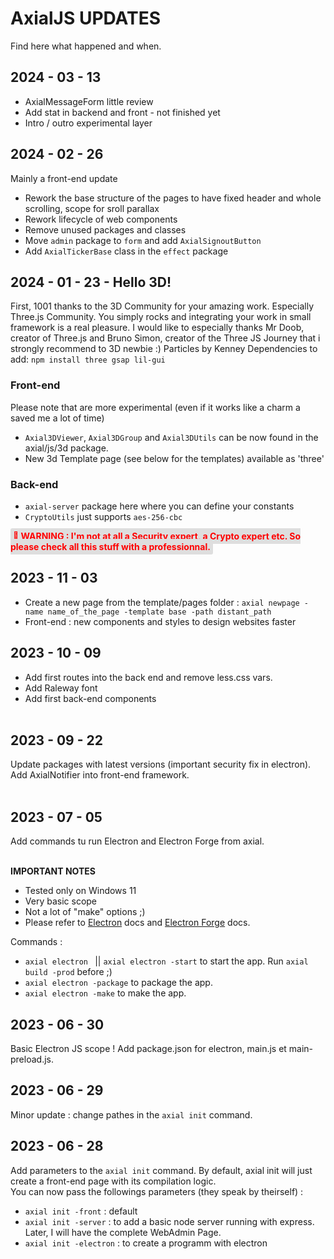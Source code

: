 # AxialJS UPDATES

Find here what happened and when.

## 2024 - 03 - 13 

* AxialMessageForm little review
* Add stat in backend and front  - not finished yet
* Intro / outro experimental layer

## 2024 - 02 - 26 
Mainly a front-end update
* Rework the base structure of the pages to have fixed header and whole scrolling, scope for sroll parallax
* Rework lifecycle of web components
* Remove unused packages and classes
* Move ```admin``` package to ```form``` and add ```AxialSignoutButton```
* Add ```AxialTickerBase``` class in the ```effect``` package

## 2024 - 01 - 23 - Hello 3D!
First, 1001 thanks to the 3D Community for your amazing work. Especially Three.js Community. You simply rocks and integrating your work in small framework is a real pleasure.
I would like to especially thanks Mr Doob, creator of Three.js and Bruno Simon, creator of the Three JS Journey that i strongly recommend to 3D newbie :)
Particles by Kenney
Dependencies to add: ```npm install three gsap lil-gui```

### Front-end
Please note that are more experimental (even if it works like a charm a saved me a lot of time)
* ```Axial3DViewer```, ```Axial3DGroup``` and ```Axial3DUtils``` can be now found in the axial/js/3d package.
* New 3d Template page (see below for the templates) available as 'three'

### Back-end
* ```axial-server``` package here where you can define your constants
* ```CryptoUtils``` just supports ```aes-256-cbc```

<span style="color: #f00; background-color: #dedede; padding: 4px; font-weight: bold; border-radius: 3px;">&#128680; WARNING : I'm not at all a Security expert, a Crypto expert etc. So please check all this stuff with a professionnal.</span>

## 2023 - 11 - 03
* Create a new page from the template/pages folder : ```axial newpage -name name_of_the_page -template base -path distant_path```
* Front-end : new components and styles to design websites faster

## 2023 - 10 - 09

* Add first routes into the back end and remove less.css vars.
* Add Raleway font
* Add first back-end components<br><br>


## 2023 - 09 - 22

Update packages with latest versions (important security fix in electron).<br>
Add AxialNotifier into front-end framework.<br><br>

## 2023 - 07 - 05

Add commands tu run Electron and Electron Forge from axial.<br><br>

**IMPORTANT NOTES** 
* Tested only on Windows 11
* Very basic scope
* Not a lot of "make" options ;)
* Please refer to [Electron](https://www.electronjs.org/) docs and [Electron Forge](https://www.electronforge.io/) docs.<br>

Commands :<br>

* ```axial electron ``` || ```axial electron -start``` to start the app. Run ```axial build -prod``` before ;)
* ```axial electron -package``` to package the app.
* ```axial electron -make``` to make the app. 

## 2023 - 06 - 30

Basic Electron JS scope ! Add package.json for electron, main.js et main-preload.js.

## 2023 - 06 - 29

Minor update : change pathes in the ```axial init``` command.

## 2023 - 06 - 28 

Add parameters to the ```axial init``` command. By default, axial init will just create a front-end page with its compilation logic.<br>
You can now pass the followings parameters (they speak by theirself) :
* ```axial init -front``` : default
* ```axial init -server``` : to add a basic node server running with express. Later, I will have the complete WebAdmin Page.
* ```axial init -electron``` : to create a programm with electron